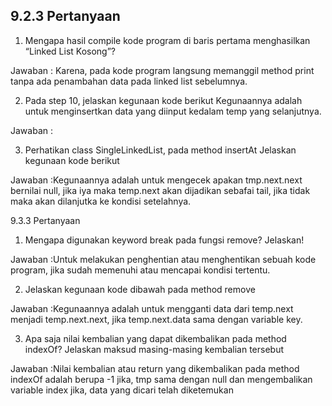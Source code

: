 ## 9.2.3 Pertanyaan
1. Mengapa hasil compile kode program di baris pertama menghasilkan 
“Linked List Kosong”?

Jawaban : Karena, pada kode program langsung memanggil method print tanpa ada 
penambahan data pada linked list sebelumnya.

2. Pada step 10, jelaskan kegunaan kode berikut
Kegunaannya adalah untuk menginsertkan data yang diinput kedalam temp yang 
selanjutnya.

Jawaban : 

3. Perhatikan class SingleLinkedList, pada method insertAt Jelaskan kegunaan 
kode berikut

Jawaban :Kegunaannya adalah untuk mengecek apakan tmp.next.next bernilai null, jika iya 
maka temp.next akan dijadikan sebafai tail, jika tidak maka akan dilanjutka ke 
kondisi setelahnya.

9.3.3 Pertanyaan
1. Mengapa digunakan keyword break pada fungsi remove? Jelaskan!

Jawaban :Untuk melakukan penghentian atau menghentikan sebuah kode program, jika 
sudah memenuhi atau mencapai kondisi tertentu.

2. Jelaskan kegunaan kode dibawah pada method remove

Jawaban :Kegunaannya adalah untuk mengganti data dari temp.next menjadi 
temp.next.next, jika temp.next.data sama dengan variable key.

3. Apa saja nilai kembalian yang dapat dikembalikan pada method indexOf? 
Jelaskan maksud masing-masing kembalian tersebut

Jawaban :Nilai kembalian atau return yang dikembalikan pada method indexOf adalah 
berupa -1 jika, tmp sama dengan null dan mengembalikan variable index jika, data 
yang dicari telah diketemukan